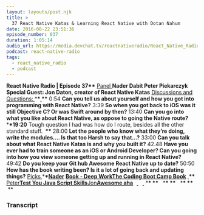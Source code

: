 ```yaml
---
layout: layouts/post.njk
title: >
  37 React Native Katas & Learning React Native with Dotan Nahum
date: 2016-08-22 23:51:36
episode_number: 037
duration: 1:05:14
audio_url: https://media.devchat.tv/reactnativeradio/React_Native_Radio_Episode_37.mp3
podcast: react-native-radio
tags:
  - react_native_radio
  - podcast
---
```


**React Native Radio | Episode 37\*\*** <u>Panel </u> **Nader Dabit Peter Piekarczyk Special Guest: Jon Daton, creator of React Native Katas** <u>Discussions and Questions: </u> \***\*<u> </u>\*\*** 0:54 **Can you tell us about yourself and how you got into programming with React Native?** 3:39 **So when you got back to iOS was it still Objective C? Or was Swift around by then?** 13:40 **Can you go into what you like about React Native, as oppose to going the Native route?** &nbsp; \***\*19:20** Tough question I had was how do I route, besides all the other standard stuff. **&nbsp;\*\*** 28:00 **Let the people who know what they’re doing, write the modules…. Is that too Harsh to say that…?** 33:00 **Can you talk about what React Native Katas is and why you built it?** 42.48 **Have you ever had to train someone as an iOS or Android Developer? Can you going into how you view someone getting up and running in React Native?** 49:42 **Do you keep your Git hub Awesome React Native up to date?** 50:50 **How has the book writing been? Is it a lot of going back and updating things?** <u>Picks </u> \***\*<u>Nader</u>** [**Book - Deep Work**](https://www.amazon.com/Deep-Work-Focused-Success-Distracted/dp/1455586692)[**<u>The Coding Boot Camp Book</u>**](http://codingbootcampbook.com) **<u> </u>\*\*** <u>Peter</u>**[**Test You Java Script Skills**](http://alf.nu/ReturnTrue)**<u>Jon</u>**[**<u>Awesome aha</u>**](https://github.com/jondot/awesome-aha)&nbsp; &nbsp;**<u> </u> **&nbsp;** <u> </u> \***\*&nbsp;\*\*** &nbsp; \***\*&nbsp;\*\*** &nbsp; \***\*&nbsp;\*\*** &nbsp;\*\*&nbsp;

### Transcript

